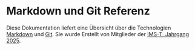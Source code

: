 # Markdown und Git Referenz

Diese Dokumentation liefert eine Übersicht über die Technologien [Markdown](md/index.md) und [Git](git/index.md). Sie wurde Erstellt von Mitglieder der [IMS-T, Jahrgang 2025](authors/authors.md).
